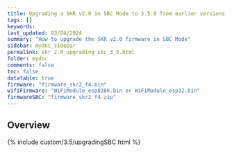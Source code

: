 ```yaml
---
title: Upgrading a SKR v2.0 in SBC Mode to 3.5.0 from earlier versions in RRF 3.5.0 Onwards
tags: []
keywords: 
last_updated: 03/04/2024
summary: "How to upgrade the SKR v2.0 firmware in SBC Mode"
sidebar: mydoc_sidebar
permalink: skr_2.0_upgrading_sbc_3_5.html
folder: mydoc
comments: false
toc: false
datatable: true
firmware: "firmware_skr2_f4.bin"
wifiFirmware: "WiFiModule_esp8266.bin or WiFiModule_esp32.bin"
firmwareSBC: "firmware_skr2_f4.zip"
---
```


## Overview

{% include custom/3.5/upgradingSBC.html %}
